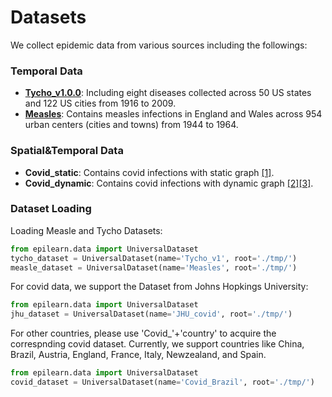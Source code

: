 # Datasets

We collect epidemic data from various sources including the followings:

### Temporal Data 
   * **[Tycho_v1.0.0](https://www.tycho.pitt.edu/data/)**: Including eight diseases collected across 50 US states and 122 US cities from 1916 to 2009.
   * **[Measles](https://github.com/msylau/measles_competing_risks/tree/master)**: Contains measles infections in England and Wales across 954 urban centers (cities and towns) from 1944 to 1964.

### Spatial&Temporal Data
   * **Covid_static**: Contains covid infections with static graph [[1]](https://github.com/littlecherry-art/DASTGN/tree/master).
   * **Covid_dynamic**: Contains covid infections with dynamic graph [[2]](https://github.com/HySonLab/pandemic_tgnn/tree/main)[[3]](https://github.com/deepkashiwa20/MepoGNN/tree/main).

### Dataset Loading
Loading Measle and Tycho Datasets:
```python
from epilearn.data import UniversalDataset
tycho_dataset = UniversalDataset(name='Tycho_v1', root='./tmp/')
measle_dataset = UniversalDataset(name='Measles', root='./tmp/')

```

For covid data, we support the Dataset from Johns Hopkings University:
```python
from epilearn.data import UniversalDataset
jhu_dataset = UniversalDataset(name='JHU_covid', root='./tmp/')
```

For other countries, please use 'Covid_'+'country' to acquire the correspnding covid dataset. Currently, we support countries like China, Brazil, Austria, England, France, Italy, Newzealand, and Spain.
```python
from epilearn.data import UniversalDataset
covid_dataset = UniversalDataset(name='Covid_Brazil', root='./tmp/')
```
